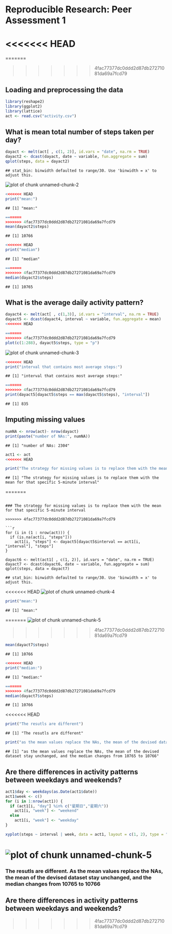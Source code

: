 # Reproducible Research: Peer Assessment 1
<<<<<<< HEAD
============================
=======
>>>>>>> 4fac77377dc0ddd2d87db27271081da69a7fcd79


## Loading and preprocessing the data


```r
library(reshape2)
library(ggplot2)
library(lattice)
act <- read.csv("activity.csv")
```


## What is mean total number of steps taken per day?


```r
dayact <- melt(act[ , c(1, 2)], id.vars = "date", na.rm = TRUE)
dayact2 <- dcast(dayact, date ~ variable, fun.aggregate = sum)
qplot(steps, data = dayact2)
```

```
## stat_bin: binwidth defaulted to range/30. Use 'binwidth = x' to adjust this.
```

![plot of chunk unnamed-chunk-2](figure/unnamed-chunk-2.png) 

```r
<<<<<<< HEAD
print("mean:")
```

```
## [1] "mean:"
```

```r
=======
>>>>>>> 4fac77377dc0ddd2d87db27271081da69a7fcd79
mean(dayact2$steps)
```

```
## [1] 10766
```

```r
<<<<<<< HEAD
print("median")
```

```
## [1] "median"
```

```r
=======
>>>>>>> 4fac77377dc0ddd2d87db27271081da69a7fcd79
median(dayact2$steps)
```

```
## [1] 10765
```

## What is the average daily activity pattern?

```r
dayact4 <- melt(act[ , c(1,3)], id.vars = "interval", na.rm = TRUE)
dayact5 <- dcast(dayact4, interval ~ variable, fun.aggregate = mean)
<<<<<<< HEAD

=======
>>>>>>> 4fac77377dc0ddd2d87db27271081da69a7fcd79
plot(c(1:288), dayact5$steps, type = "p")
```

![plot of chunk unnamed-chunk-3](figure/unnamed-chunk-3.png) 

```r
<<<<<<< HEAD
print("interval that contains most average steps:")
```

```
## [1] "interval that contains most average steps:"
```

```r
=======
>>>>>>> 4fac77377dc0ddd2d87db27271081da69a7fcd79
print(dayact5[dayact5$steps == max(dayact5$steps), "interval"])
```

```
## [1] 835
```


## Imputing missing values

```r
numNA <- nrow(act)- nrow(dayact)
print(paste("number of NAs:", numNA))
```

```
## [1] "number of NAs: 2304"
```

```r
act1 <- act
<<<<<<< HEAD

print("The strategy for missing values is to replace them with the mean for that specific 5-minute interval")
```

```
## [1] "The strategy for missing values is to replace them with the mean for that specific 5-minute interval"
```
=======
```

### The strategy for missing values is to replace them with the mean for that specific 5-minute interval

>>>>>>> 4fac77377dc0ddd2d87db27271081da69a7fcd79

```r
for (i in (1 : nrow(act))) {
  if (is.na(act[i, "steps"]))
    act1[i, "steps"] <- dayact5[dayact5$interval == act1[i, "interval"], "steps"]
}

dayact6 <- melt(act1[ , c(1, 2)], id.vars = "date", na.rm = TRUE)
dayact7 <- dcast(dayact6, date ~ variable, fun.aggregate = sum)
qplot(steps, data = dayact7)
```

```
## stat_bin: binwidth defaulted to range/30. Use 'binwidth = x' to adjust this.
```

<<<<<<< HEAD
![plot of chunk unnamed-chunk-4](figure/unnamed-chunk-4.png) 

```r
print("mean:")
```

```
## [1] "mean:"
```
=======
![plot of chunk unnamed-chunk-5](figure/unnamed-chunk-5.png) 
>>>>>>> 4fac77377dc0ddd2d87db27271081da69a7fcd79

```r
mean(dayact7$steps)
```

```
## [1] 10766
```

```r
<<<<<<< HEAD
print("median:")
```

```
## [1] "median:"
```

```r
=======
>>>>>>> 4fac77377dc0ddd2d87db27271081da69a7fcd79
median(dayact7$steps)
```

```
## [1] 10766
```

<<<<<<< HEAD
```r
print("The resutls are different")
```

```
## [1] "The resutls are different"
```

```r
print("as the mean values replace the NAs, the mean of the devised dataset stay unchanged, and the median changes from 10765 to 10766")
```

```
## [1] "as the mean values replace the NAs, the mean of the devised dataset stay unchanged, and the median changes from 10765 to 10766"
```


## Are there differences in activity patterns between weekdays and weekends?

```r
act1$day <- weekdays(as.Date(act1$date))
act1$week <- c()
for (i in 1:nrow(act1)) {
  if (act1[i, "day"] %in% c("星期日","星期六"))
    act1[i, "week"] <- "weekend"
  else
    act1[i, "week"] <- "weekday"
}

xyplot(steps ~ interval | week, data = act1, layout = c(1, 2), type = "l")
```

![plot of chunk unnamed-chunk-5](figure/unnamed-chunk-5.png) 
=======
### The resutls are different. As the mean values replace the NAs, the mean of the devised dataset stay unchanged, and the median changes from 10765 to 10766

## Are there differences in activity patterns between weekdays and weekends?

>>>>>>> 4fac77377dc0ddd2d87db27271081da69a7fcd79

